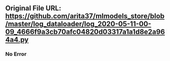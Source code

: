 ## Original File URL: https://github.com/arita37/mlmodels_store/blob/master/log_dataloader/log_2020-05-11-00-09_4666f9a3cb70afc04820d03317a1a1d8e2a964a4.py<br />

### No Error